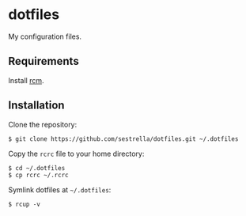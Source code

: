 # dotfiles

My configuration files.

## Requirements

Install [rcm](https://github.com/thoughtbot/rcm).

## Installation

Clone the repository:

```
$ git clone https://github.com/sestrella/dotfiles.git ~/.dotfiles
```

Copy the `rcrc` file to your home directory:

```
$ cd ~/.dotfiles
$ cp rcrc ~/.rcrc
```

Symlink dotfiles at `~/.dotfiles`:

```
$ rcup -v
```
